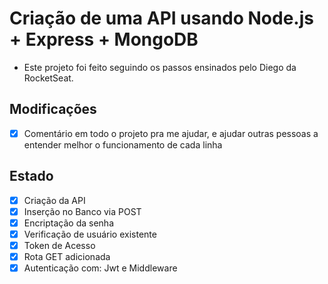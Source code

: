 # Criação de uma API usando Node.js + Express + MongoDB

- Este projeto foi feito seguindo os passos ensinados pelo Diego da RocketSeat.

## Modificações

- [x] Comentário em todo o projeto pra me ajudar, e ajudar outras pessoas a entender melhor o funcionamento de cada linha

## Estado

- [x] Criação da API
- [x] Inserção no Banco via POST
- [x] Encriptação da senha
- [x] Verificação de usuário existente
- [x] Token de Acesso
- [x] Rota GET adicionada
- [x] Autenticação com: Jwt e Middleware